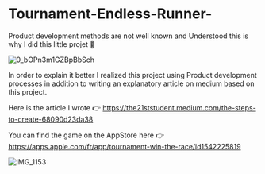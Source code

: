 # Tournament-Endless-Runner-

Product development methods are not well known and Understood this is why I did this little projet 🚀

![0_bOPn3m1GZBpBbSch](https://user-images.githubusercontent.com/37185398/120805754-6ce10180-c546-11eb-8c10-2cf85fe0378c.png)

In order to explain it better I realized this project using Product development processes in addition to writing an explanatory article on medium based on this project.

Here is the article I wrote 👉 https://the21ststudent.medium.com/the-steps-to-create-68090d23da38

You can find the game on the AppStore here 👉 https://apps.apple.com/fr/app/tournament-win-the-race/id1542225819

![IMG_1153](https://user-images.githubusercontent.com/37185398/120805906-90a44780-c546-11eb-90e0-ce466d13d6b9.png)

